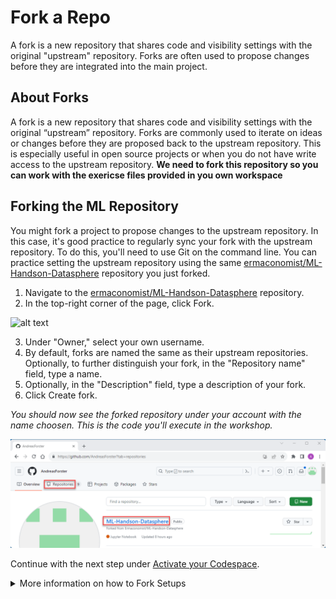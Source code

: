 # Fork a Repo

A fork is a new repository that shares code and visibility settings with the original "upstream" repository. Forks are often used to propose changes before they are integrated into the main project.

## About Forks

A fork is a new repository that shares code and visibility settings with the original “upstream” repository. Forks are commonly used to iterate on ideas or changes before they are proposed back to the upstream repository. This is especially useful in open source projects or when you do not have write access to the upstream repository. **We need to fork this repository so you can work with the exericse files provided in you own workspace**


## Forking the ML Repository

You might fork a project to propose changes to the upstream repository. In this case, it's good practice to regularly sync your fork with the upstream repository. To do this, you'll need to use Git on the command line. You can practice setting the upstream repository using the same  [ermaconomist/ML-Handson-Datasphere](https://github.com/Ermaconomist/ML-Handson-Datasphere) repository you just forked.

1. Navigate to the [ermaconomist/ML-Handson-Datasphere](https://github.com/Ermaconomist/ML-Handson-Datasphere) repository.
1. In the top-right corner of the page, click Fork.

![alt text](https://docs.github.com/assets/cb-79331/mw-1440/images/help/repository/fork_button.webp) 

3. Under "Owner," select your own username.
4. By default, forks are named the same as their upstream repositories. Optionally, to further distinguish your fork, in the "Repository name" field, type a name.
5. Optionally, in the "Description" field, type a description of your fork.
6. Click Create fork.

*You should now see the forked repository under your account with the name choosen. This is the code you'll execute in the workshop.*

![alt text](../01_Assets/img/010_github.png) 



Continue with the next step under [Activate your Codespace](/01_Assets/03-activate-codespace.md).



<details>

<br>
<br>

  <summary>More information on how to Fork Setups</summary>
  
<br>

1. [Github Docu on forking](https://docs.github.com/en/get-started/quickstart/fork-a-repo?platform=mac)

</details>

